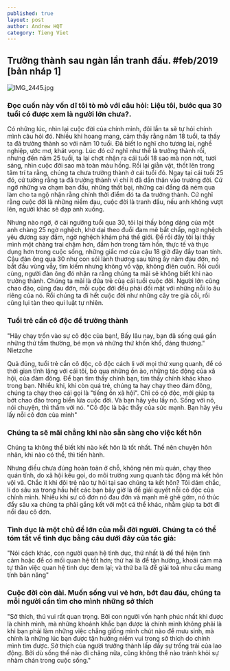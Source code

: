 ```yaml
---
published: true
layout: post
author: Andrew HQT
category: Tieng Viet
---
```

## Trưởng thành sau ngàn lần tranh đấu. #feb/2019 [bản nháp 1]

![IMG_2445.jpg]({{site.baseurl}}/images/IMG_2445.jpg)

### Đọc cuốn này vốn dĩ tôi tò mò với câu hỏi: **Liệu tôi, bước qua 30 tuổi có được xem là người lớn chưa?**.
  Có những lúc, nhìn lại cuộc đời của chính mình, đôi lần ta sẽ tự hỏi chính mình câu hỏi đó. Nhiều khi hoang mang, cảm thấy rằng năm 18 tuổi, ta thấy ta đã trưởng thành so với năm 10 tuổi. Đã biết lo nghĩ cho tương lai, nghề nghiệp, ước mơ, khát vọng. Lúc đó cứ nghĩ như thế là trưởng thành rồi, nhưng đến năm 25 tuổi, ta lại chợt nhận ra cái tuổi 18 sao mà non nớt, tươi sáng, nhìn cuộc đời sao mà toàn màu hồng. Rồi lại giằn vặt, thốt lên trong tâm trí ta rằng, chúng ta chưa trưởng thành ở cái tuổi đó. Ngay tại cái tuổi 25 đó, cứ tưởng rằng ta đã trưởng thành vì chí ít đã dấn thân vào trường đời. Cứ ngỡ những va chạm ban đầu, những thất bại, những cai đắng đã ném qua làm cho ta ngộ nhận rằng chính thời điểm đó ta đa trưởng thành. Cứ nghĩ rằng cuộc đời là những niềm đau, cuộc đời là tranh đấu, nếu anh không vượt lên, người khác sẽ đạp anh xuống. 

  Nhưng nào ngờ, ở cái ngưỡng tuổi qua 30, tôi lại thấy bóng dáng của một anh chàng 25 ngờ nghệch, khờ dại theo đuổi đam mê bất chấp, ngờ nghệch yêu đương say đắm, ngờ nghệch khám phá thế giới. Để rồi đây tôi lại thấy mình một chàng trai chậm hơn, đầm hơn trong tâm hồn, thực tế và thực dụng hơn trong cuộc sống, những giấc mơ của cậu 18 giờ đây đầy toan tính. Cậu đàn ông qua 30 như con sói lành thương sau từng ấy năm đau đớn, nó bắt đầu vùng vẫy, tìm kiếm nhưng không vồ vập, không điên cuồn. Rồi cuối cùng, người đàn ông đó nhận ra rằng chúng ta mãi sẽ không biết khi nào trưởng thành. Chúng ta mãi là đứa trẻ của cái tuổi cuộc đời. Người lớn cũng chao đảo, cũng đau đớn, mỗi cuộc đời đều phải đối mặt với những nỗi lo âu riêng của nó. Rồi chúng ta đi hết cuộc đời như những cây tre già cỗi, rồi cũng lụi tàn theo qui luật tự nhiên. 

### Tuổi trẻ cần cô độc để trưởng thành
  "Hãy chạy trốn vào sự cô độc của bạn!, 
  Bấy lâu nay, bạn đã sống quá gần những thứ tầm thường, 
  bé mọn và những thứ khốn khổ, đáng thương." Nietzche

  Quả đúng, tuổi trẻ cần cô độc, cô độc cách li với mọi thứ xung quanh, để có thời gian tĩnh lặng với cái tôi, bỏ qua những ồn ào, những tác động của xã hội, của đám đông. Để bạn tìm thấy chính bạn, tìm thấy chính khác khao trong bạn. Nhiều khi, khi còn quá trẻ, chúng ta hay chạy theo đám đông, chúng ta chạy theo cái gọi là "tiếng ồn xã hội". Chỉ có cô độc, mới giúp ta bớt chao đảo trong biển lửa cuộc đời. Và bạn hãy yêu lấy nó. Sống với nó, nói chuyện, thì thầm với nó. 
  "Cô độc là bậc thầy của sức mạnh. Bạn hãy yêu lấy nỗi cô đơn của mình"

### Chúng ta sẽ mãi chẳng khi nào sẵn sàng cho việc kết hôn
  Chúng ta không thể biết khi nào kết hôn là tốt nhất. Thế nên chuyện hôn nhân, khi nào có thể, thì tiến hành.

  Nhưng điều chưa đúng hoàn toàn ở chỗ, không nên mù quán, chạy theo quán tính, do xã hội kêu gọi, do môi trường xung quanh tác động mà kết hôn vội vã. Chắc ít khi đôi trẻ nào tự hỏi tại sao chúng ta kết hôn? Tôi dám chắc, lí do sâu xa trong hầu hết các bạn bây giờ là để giải quyết nỗi cô độc của chính mình. Nhiều khi sư cô đơn nó đau đớn và mạnh mẽ ghê gớm, nó thúc đẩy sâu xa chúng ta phải gắng kết với một cá thể khác, nhằm giúp ta bớt đi nổi đau cô đơn. 


### Tình dục là một chủ đề lớn của mỗi đời người. Chúng ta có thể tóm tắt về tình dục bằng câu dưới đây của tác giả:
  "Nói cách khác, con người quan hệ tình dục, thứ nhất là để thể hiện tình cảm hoặc để có mối quan hệ tốt hơn; thứ hai là để tận hưởng, khoái cảm mà tự thân việc quan hệ tình dục đem lại; và thứ ba là để giải toả nhu cầu mang tính bản năng"

### Cuộc đời còn dài. Muốn sống vui vẻ hơn, bớt đau đáu, chúng ta mỗi người cần tìm cho mình những sở thích
  "Sở thích, thú vui rất quan trọng. Bởi con người vốn hạnh phúc nhất khi được là chính mình, mà những khoảnh khắc bạn được là chính mình không phải là khi bạn phải làm những việc chẳng giống mình chút nào để mưu sinh, mà chính là những lúc bạn được tận hưởng niềm vui trong sở thích do chính mình tìm được. Sở thích của người trưởng thành lấp đầy sự trống trải của lao động. Bởi dù sống thế nào đi chăng nữa, cũng không thể nào tránh khỏi sự nhàm chán trong cuộc sống."
